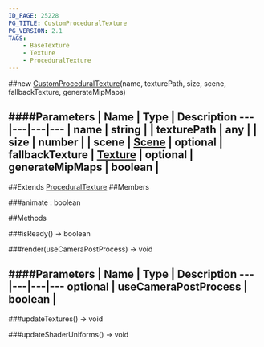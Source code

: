 ```yaml
---
ID_PAGE: 25228
PG_TITLE: CustomProceduralTexture
PG_VERSION: 2.1
TAGS:
    - BaseTexture
    - Texture
    - ProceduralTexture
---
```

##new [CustomProceduralTexture](/classes/CustomProceduralTexture)(name, texturePath, size, scene, fallbackTexture, generateMipMaps)







####Parameters
 | Name | Type | Description
---|---|---|---
 | name | string | 
 | texturePath | any | 
 | size | number | 
 | scene | [Scene](/classes/Scene) | 
optional | fallbackTexture | [Texture](/classes/Texture) | 
optional | generateMipMaps | boolean | 
---

##Extends
 [ProceduralTexture](/classes/ProceduralTexture)
##Members

###animate : boolean














##Methods

###isReady() &rarr; boolean






###render(useCameraPostProcess) &rarr; void





####Parameters
 | Name | Type | Description
---|---|---|---
optional | useCameraPostProcess | boolean | 
---

###updateTextures() &rarr; void






###updateShaderUniforms() &rarr; void

